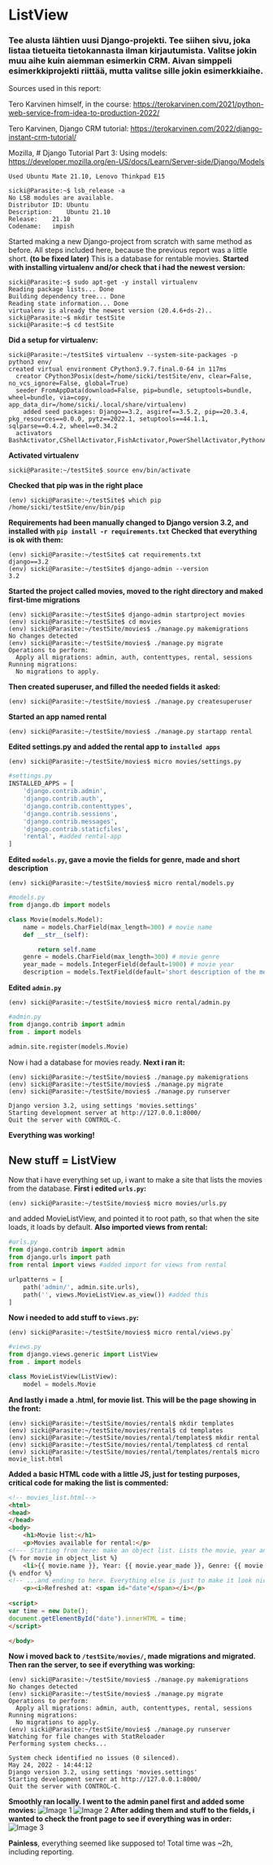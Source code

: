 
# ListView
### Tee alusta lähtien uusi Django-projekti. Tee siihen sivu, joka listaa tietueita tietokannasta ilman kirjautumista. Valitse jokin muu aihe kuin aiemman esimerkin CRM. Aivan simppeli esimerkkiprojekti riittää, mutta valitse sille jokin esimerkkiaihe.
Sources used in this report:

Tero Karvinen himself, in the course: https://terokarvinen.com/2021/python-web-service-from-idea-to-production-2022/

Tero Karvinen, Django CRM tutorial: https://terokarvinen.com/2022/django-instant-crm-tutorial/

Mozilla, # Django Tutorial Part 3: Using models: https://developer.mozilla.org/en-US/docs/Learn/Server-side/Django/Models


`Used Ubuntu Mate 21.10, Lenovo Thinkpad E15`

```
sicki@Parasite:~$ lsb_release -a
No LSB modules are available.
Distributor ID:	Ubuntu
Description:	Ubuntu 21.10
Release:	21.10
Codename:	impish
```
Started making a new Django-project from scratch with same method as before. All steps included here, because the previous report was a little short. **(to be fixed later)**
This is a database for rentable movies.
**Started with installing virtualenv and/or check that i had the newest version:**
```
sicki@Parasite:~$ sudo apt-get -y install virtualenv
Reading package lists... Done
Building dependency tree... Done
Reading state information... Done
virtualenv is already the newest version (20.4.6+ds-2)..
sicki@Parasite:~$ mkdir testSite
sicki@Parasite:~$ cd testSite
```
**Did a setup for virtualenv:**
```
sicki@Parasite:~/testSite$ virtualenv --system-site-packages -p python3 env/
created virtual environment CPython3.9.7.final.0-64 in 117ms
  creator CPython3Posix(dest=/home/sicki/testSite/env, clear=False, no_vcs_ignore=False, global=True)
  seeder FromAppData(download=False, pip=bundle, setuptools=bundle, wheel=bundle, via=copy, app_data_dir=/home/sicki/.local/share/virtualenv)
    added seed packages: Django==3.2, asgiref==3.5.2, pip==20.3.4, pkg_resources==0.0.0, pytz==2022.1, setuptools==44.1.1, sqlparse==0.4.2, wheel==0.34.2
  activators BashActivator,CShellActivator,FishActivator,PowerShellActivator,PythonActivator,XonshActivator
```
**Activated virtualenv**
```
sicki@Parasite:~/testSite$ source env/bin/activate
```
**Checked that pip was in the right place**
```
(env) sicki@Parasite:~/testSite$ which pip
/home/sicki/testSite/env/bin/pip
```
**Requirements had been manually changed to Django version 3.2, and installed with `pip install -r requirements.txt`** 
**Checked that everything is ok with them:**
```
(env) sicki@Parasite:~/testSite$ cat requirements.txt
django==3.2
(env) sicki@Parasite:~/testSite$ django-admin --version
3.2
```
**Started the project called movies, moved to the right directory and maked first-time migrations**
```
(env) sicki@Parasite:~/testSite$ django-admin startproject movies
(env) sicki@Parasite:~/testSite$ cd movies
(env) sicki@Parasite:~/testSite/movies$ ./manage.py makemigrations
No changes detected
(env) sicki@Parasite:~/testSite/movies$ ./manage.py migrate
Operations to perform:
  Apply all migrations: admin, auth, contenttypes, rental, sessions
Running migrations:
  No migrations to apply.
```
**Then created superuser, and filled the needed fields it asked:**
```
(env) sicki@Parasite:~/testSite/movies$ ./manage.py createsuperuser
```
**Started an app named rental**
```
(env) sicki@Parasite:~/testSite/movies$ ./manage.py startapp rental
```
**Edited settings.py and added the rental app to `installed apps`**
```
(env) sicki@Parasite:~/testSite/movies$ micro movies/settings.py
```
```python
#settings.py
INSTALLED_APPS = [
    'django.contrib.admin',
    'django.contrib.auth',
    'django.contrib.contenttypes',
    'django.contrib.sessions',
    'django.contrib.messages',
    'django.contrib.staticfiles',
    'rental', #added rental-app
]
```
**Edited `models.py`, gave a movie the fields for genre, made and short description** 
```
(env) sicki@Parasite:~/testSite/movies$ micro rental/models.py
```
```python
#models.py
from django.db import models

class Movie(models.Model):
    name = models.CharField(max_length=300) # movie name
    def __str__(self):

        return self.name	
    genre = models.CharField(max_length=300) # movie genre
    year_made = models.IntegerField(default=1900) # movie year
    description = models.TextField(default='short description of the movie', max_length=300) # short description
```
**Edited `admin.py`**
```
(env) sicki@Parasite:~/testSite/movies$ micro rental/admin.py
```
```python
#admin.py
from django.contrib import admin
from . import models

admin.site.register(models.Movie)
```
Now i had a database for movies ready.
**Next i ran it:**
```
(env) sicki@Parasite:~/testSite/movies$ ./manage.py makemigrations
(env) sicki@Parasite:~/testSite/movies$ ./manage.py migrate
(env) sicki@Parasite:~/testSite/movies$ ./manage.py runserver
```
```
Django version 3.2, using settings 'movies.settings'
Starting development server at http://127.0.0.1:8000/
Quit the server with CONTROL-C.
```
**Everything was working!**

## New stuff = ListView
Now that i have everything set up, i want to make a site that lists the movies from the database.
**First i edited `urls.py`:**
```
(env) sicki@Parasite:~/testSite/movies$ micro movies/urls.py
```
and added MovieListView, and pointed it to root path, so that when the site loads, it loads by default.
**Also imported views from rental:**
```python
#urls.py
from django.contrib import admin
from django.urls import path
from rental import views #added import for views from rental

urlpatterns = [
    path('admin/', admin.site.urls),
    path('', views.MovieListView.as_view()) #added this
]
```
**Now i needed to add stuff to `views.py`:**
```
(env) sicki@Parasite:~/testSite/movies$ micro rental/views.py`
```
```python
#views.py
from django.views.generic import ListView
from . import models

class MovieListView(ListView):
    model = models.Movie
```
**And lastly i made a .html, for movie list. This will be the page showing in the front:**
```(env) sicki@Parasite:~/testSite/movies$ cd rental
(env) sicki@Parasite:~/testSite/movies/rental$ mkdir templates
(env) sicki@Parasite:~/testSite/movies/rental$ cd templates
(env) sicki@Parasite:~/testSite/movies/rental/templates$ mkdir rental
(env) sicki@Parasite:~/testSite/movies/rental/templates$ cd rental
(env) sicki@Parasite:~/testSite/movies/rental/templates/rental$ micro movie_list.html
```
**Added a basic HTML code with a little JS, just for testing purposes, critical code for making the list is commented:**
```html
<!-- movies_list.html-->
<html>
<head>
</head>
<body>
	<h1>Movie list:</h1>
	<p>Movies available for rental:</p>
<!--- Starting from here: make an object list. Lists the movie, year and genre... --->
{% for movie in object_list %}
    <li>{{ movie.name }}, Year: {{ movie.year_made }}, Genre: {{ movie.genre }}</li> 
{% endfor %}
<!-- ...and ending to here. Everything else is just to make it look nice and for personal testings-->
	<p><i>Refreshed at: <span id="date"</span></i></p>
	
<script>
var time = new Date();
document.getElementById("date").innerHTML = time;
</script>

</body>
```
**Now i moved back to `/testSite/movies/`, made migrations and migrated. Then ran the server, to see if everything was working:**
```
(env) sicki@Parasite:~/testSite/movies$ ./manage.py makemigrations
No changes detected
(env) sicki@Parasite:~/testSite/movies$ ./manage.py migrate
Operations to perform:
  Apply all migrations: admin, auth, contenttypes, rental, sessions
Running migrations:
  No migrations to apply.
(env) sicki@Parasite:~/testSite/movies$ ./manage.py runserver
Watching for file changes with StatReloader
Performing system checks...

System check identified no issues (0 silenced).
May 24, 2022 - 14:44:12
Django version 3.2, using settings 'movies.settings'
Starting development server at http://127.0.0.1:8000/
Quit the server with CONTROL-C.
```
**Smoothly ran locally. I went to the admin panel first and added some movies:**
![Image 1](/pw2/res/movie_list_admin.png)
![Image 2](/pw2/res/movie_detail.png)
**After adding them and stuff to the fields, i wanted to check the front page to see if everything was in order:**
![Image 3](/pw2/res/final_listView.png)

**Painless**, everything seemed like supposed to!
Total time was ~2h, including reporting.


